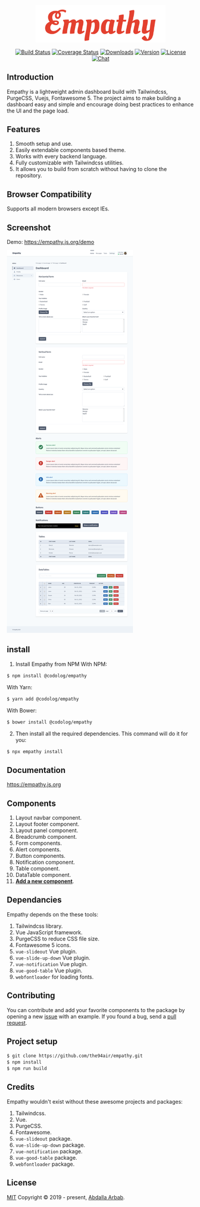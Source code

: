 <p align="center">
    <img src="src/images/empathy.svg?sanitize=true" alt="Empathy" title="Empathy" width="350"/>
</p>

<p align="center">
  <a href="https://circleci.com/gh/the94air/empathy/tree/master"><img src="https://img.shields.io/circleci/project/github/the94air/empathy/master.svg?sanitize=true" alt="Build Status"></a>
  <a href="https://codecov.io/github/the94air/empathy?branch=master"><img src="https://img.shields.io/codecov/c/github/the94air/empathy/master.svg?sanitize=true" alt="Coverage Status"></a>
  <a href="https://npmcharts.com/compare/@codolog/empathy?minimal=true"><img src="https://img.shields.io/npm/dm/@codolog/empathy.svg?sanitize=true" alt="Downloads"></a>
  <a href="https://www.npmjs.com/package/@codolog/empathy"><img src="https://img.shields.io/npm/v/@codolog/empathy.svg?sanitize=true" alt="Version"></a>
  <a href="https://www.npmjs.com/package/@codolog/empathy"><img src="https://img.shields.io/npm/l/@codolog/empathy.svg?sanitize=true" alt="License"></a>
  <a href=""><img src="https://img.shields.io/badge/chat-on%20discord-7289da.svg?sanitize=true" alt="Chat"></a>
</p>

## Introduction
Empathy is a lightweight admin dashboard build with Tailwindcss, PurgeCSS, Vuejs, Fontawesome 5. The project aims to make building a dashboard easy and simple and encourage doing best practices to enhance the UI and the page load.

## Features
1. Smooth setup and use.
2. Easily extendable components based theme.
3. Works with every backend language.
4. Fully customizable with Tailwindcss utilities.
5. It allows you to build from scratch without having to clone the repository.

## Browser Compatibility
Supports all modern browsers except IEs.

## Screenshot
Demo: https://empathy.js.org/demo

![Empathy demo screenshot](src/images/empathy-screenshot.png)

## install
1. Install Empathy from NPM
With NPM:
```bash
$ npm install @codolog/empathy
```
With Yarn:
```bash
$ yarn add @codolog/empathy
```
With Bower:
```bash
$ bower install @codolog/empathy
```
2. Then install all the required dependencies. This command will do it for you:
```bash
$ npx empathy install
```

## Documentation
https://empathy.js.org

## Components
1. Layout navbar component.
2. Layout footer component.
3. Layout panel component.
4. Breadcrumb component.
5. Form components.
6. Alert components.
7. Button components.
8. Notification component.
9. Table component.
10. DataTable component.
11. [**Add a new component**](#contributing).

## Dependancies
Empathy depends on the these tools:
1. Tailwindcss library.
2. Vue JavaScript framework.
3. PurgeCSS to reduce CSS file size.
4. Fontawesome 5 icons.
5. `vue-slideout` Vue plugin.
6. `vue-slide-up-down` Vue plugin.
7. `vue-notification` Vue plugin.
8. `vue-good-table` Vue plugin.
9. `webfontloader` for loading fonts.

## Contributing
You can contribute and add your favorite components to the package by opening a new [issue](https://github.com/the94air/empathy/issues) with an example. If you found a bug, send a [pull request](https://github.com/the94air/empathy/pulls).

## Project setup
```bash
$ git clone https://github.com/the94air/empathy.git
$ npm install
$ npm run build
```
## Credits
Empathy wouldn't exist without these awesome projects and packages:
1. Tailwindcss.
2. Vue.
3. PurgeCSS.
4. Fontawesome.
5. `vue-slideout` package.
6. `vue-slide-up-down` package.
7. `vue-notification` package.
8. `vue-good-table` package.
9. `webfontloader` package.

## License
[MIT](https://github.com/the94air/empathy/blob/master/LICENSE) Copyright © 2019 - present, [Abdalla Arbab](https://abdalla.js.org).
